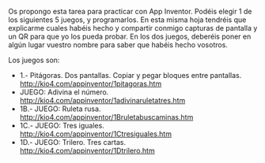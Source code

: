 Os propongo esta tarea para practicar con App Inventor. Podéis elegir 1 de los siguientes 5 juegos, y programarlos. 
En esta misma hoja tendréis que explicarme cuales habéis hecho y compartir conmigo capturas de pantalla y un QR para que yo los pueda probar.
En los dos juegos, deberéis poner en algún lugar vuestro nombre para saber que habéis hecho vosotros.

Los juegos son:

- 1.- Pitágoras. Dos pantallas. Copiar y pegar bloques entre pantallas. http://kio4.com/appinventor/1pitagoras.htm
- JUEGO: Adivina el número. http://kio4.com/appinventor/1adivinaruletatres.htm
- 1B.- JUEGO: Ruleta rusa.  http://kio4.com/appinventor/1Bruletabuscaminas.htm
- 1C.- JUEGO: Tres iguales. http://kio4.com/appinventor/1Ctresiguales.htm
- 1D.- JUEGO: Trilero. Tres cartas. 
http://kio4.com/appinventor/1Dtrilero.htm

